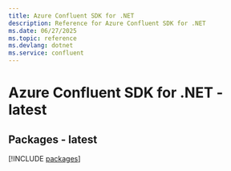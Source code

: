 ```yaml
---
title: Azure Confluent SDK for .NET
description: Reference for Azure Confluent SDK for .NET
ms.date: 06/27/2025
ms.topic: reference
ms.devlang: dotnet
ms.service: confluent
---
```

# Azure Confluent SDK for .NET - latest
## Packages - latest
[!INCLUDE [packages](confluent-index.md)]